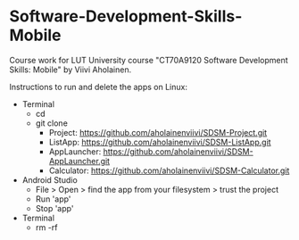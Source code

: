 # Software-Development-Skills-Mobile
Course work for LUT University course "CT70A9120 Software Development Skills: Mobile" by Viivi Aholainen.

Instructions to run and delete the apps on Linux:
- Terminal
    - cd <path to directory you want to clone the app into>
    - git clone <link to the app repository>
        - Project: https://github.com/aholainenviivi/SDSM-Project.git
        - ListApp: https://github.com/aholainenviivi/SDSM-ListApp.git
        - AppLauncher: https://github.com/aholainenviivi/SDSM-AppLauncher.git
        - Calculator: https://github.com/aholainenviivi/SDSM-Calculator.git
- Android Studio
    - File > Open > find the app from your filesystem > trust the project
    - Run 'app'
    - Stop 'app'
- Terminal
    - rm -rf <path to the app>
